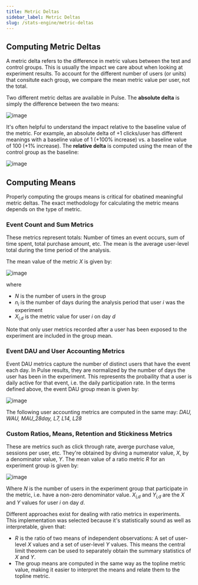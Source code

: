 ```yaml
---
title: Metric Deltas
sidebar_label: Metric Deltas
slug: /stats-engine/metric-deltas
---
```


## Computing Metric Deltas

A metric delta refers to the difference in metric values between the test and control groups.  This is usually the impact we care about when looking at experiment results.  To account for the different number of users (or units) that consitute each group, we compare the mean metric value per user, not the total.  

Two different metric deltas are available in Pulse.  The **absolute delta** is simply the difference between the two means:

![image](https://user-images.githubusercontent.com/90343952/167957643-918eb0f4-cf4b-44df-9fbd-c617bc751232.png)

It's often helpful to understand the impact relative to the baseline value of the metric. For example, an absolute delta of +1 clicks/user has different meanings with a baseline value of 1 (+100% increase) vs. a baseline value of 100 (+1% increase).  The **relative delta** is computed using the mean of the control group as the baseline:

![image](https://user-images.githubusercontent.com/90343952/167957805-1c2328e7-5909-4f72-afc3-7f8096750168.png)

## Computing Means

Properly computing the groups means is critical for obatined meaningful metric deltas. The exact methodology for calculating the metric means depends on the type of metric.

### Event Count and Sum Metrics

These metrics represent totals: Number of times an event occurs, sum of time spent, total purchase amount, etc.  The mean is the average user-level total during the time period of the analysis.

The mean value of the metric *X* is given by:  

![image](https://user-images.githubusercontent.com/90343952/167957910-dde0c585-5fde-4fcf-9722-dfd2f048036f.png)

where 
* *N* is the number of users in the group 
* *n<sub>i</sub>* is the number of days during the analysis period that user *i* was the experiment
* *X<sub>i,d</sub>* is the metric value for user *i* on day *d*  

Note that only user metrics recorded after a user has been exposed to the experiment are included in the group mean.

###  Event DAU and User Accounting Metrics

Event DAU metrics capture the number of distinct users that have the event each day.  In Pulse results, they are normalized by the number of days the user has been in the experiment.  This represents the probaility that a user is daily active for that event, i.e. the daily participation rate.  In the terms defined above, the event DAU group mean is given by:

![image](https://user-images.githubusercontent.com/90343952/167958004-7e1257d5-5a34-4d32-928f-2de185cf5569.png)

The following user accounting metrics are computed in the same may: *DAU, WAU, MAU_28day, L7, L14, L28*

### Custom Ratios, Means, Retention and Stickiness Metrics

These are metrics such as click through rate, averge purchase value, sessions per user, etc. They're obtained by diving a numerator value, *X*, by a denominator value, *Y*.  The mean value of a ratio metric *R* for an experiment group is given by:

![image](https://user-images.githubusercontent.com/90343952/167958053-044b0554-e33e-406b-8119-1a748a187fe1.png)

Where *N* is the number of users in the experiment group that participate in the metric, i.e. have a non-zero denominator value. *X<sub>i,d</sub>* and  *Y<sub>i,d</sub>* are the *X* and *Y* values for user *i* on day *d*. 

Different approaches exist for dealing with ratio metrics in experiments.  This implementation was selected because it's statistically sound as well as interpretable, given that:  
* *R* is the ratio of two means of independent observations: A set of user-level *X* values and a set of user-level *Y* values.  This means the central limit theorem can be used to separately obtain the summary statistics of *X* and *Y*.          
* The group means are computed in the same way as the topline metric value, making it easier to interpret the means and relate them to the topline metric.

